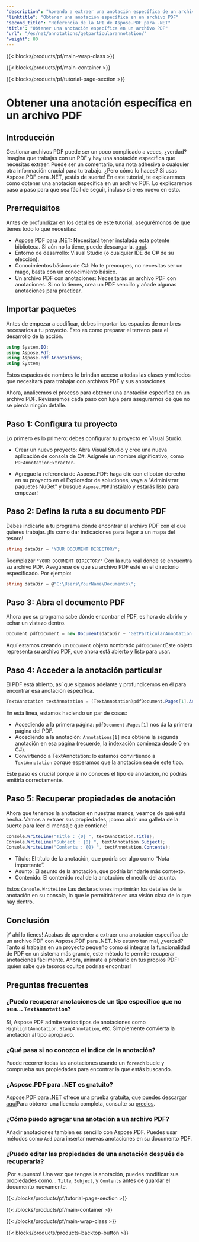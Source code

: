 ```yaml
---
"description": "Aprenda a extraer una anotación específica de un archivo PDF con Aspose.PDF para .NET en este tutorial detallado de 2000 palabras. Ideal para desarrolladores."
"linktitle": "Obtener una anotación específica en un archivo PDF"
"second_title": "Referencia de la API de Aspose.PDF para .NET"
"title": "Obtener una anotación específica en un archivo PDF"
"url": "/es/net/annotations/getparticularannotation/"
"weight": 80
---
```


{{< blocks/products/pf/main-wrap-class >}}

{{< blocks/products/pf/main-container >}}

{{< blocks/products/pf/tutorial-page-section >}}

# Obtener una anotación específica en un archivo PDF

## Introducción

Gestionar archivos PDF puede ser un poco complicado a veces, ¿verdad? Imagina que trabajas con un PDF y hay una anotación específica que necesitas extraer. Puede ser un comentario, una nota adhesiva o cualquier otra información crucial para tu trabajo. ¿Pero cómo lo haces? Si usas Aspose.PDF para .NET, ¡estás de suerte! En este tutorial, te explicaremos cómo obtener una anotación específica en un archivo PDF. Lo explicaremos paso a paso para que sea fácil de seguir, incluso si eres nuevo en esto.

## Prerrequisitos

Antes de profundizar en los detalles de este tutorial, asegurémonos de que tienes todo lo que necesitas:

- Aspose.PDF para .NET: Necesitará tener instalada esta potente biblioteca. Si aún no la tiene, puede descargarla. [aquí](https://releases.aspose.com/pdf/net/).
- Entorno de desarrollo: Visual Studio (o cualquier IDE de C# de su elección).
- Conocimientos básicos de C#: No te preocupes, no necesitas ser un mago, basta con un conocimiento básico.
- Un archivo PDF con anotaciones: Necesitarás un archivo PDF con anotaciones. Si no lo tienes, crea un PDF sencillo y añade algunas anotaciones para practicar.

## Importar paquetes

Antes de empezar a codificar, debes importar los espacios de nombres necesarios a tu proyecto. Esto es como preparar el terreno para el desarrollo de la acción.

```csharp
using System.IO;
using Aspose.Pdf;
using Aspose.Pdf.Annotations;
using System;
```

Estos espacios de nombres le brindan acceso a todas las clases y métodos que necesitará para trabajar con archivos PDF y sus anotaciones.

Ahora, analicemos el proceso para obtener una anotación específica en un archivo PDF. Revisaremos cada paso con lupa para asegurarnos de que no se pierda ningún detalle.

## Paso 1: Configura tu proyecto

Lo primero es lo primero: debes configurar tu proyecto en Visual Studio. 

- Crear un nuevo proyecto: Abra Visual Studio y cree una nueva aplicación de consola de C#. Asígnele un nombre significativo, como `PDFAnnotationExtractor`.
  
- Agregue la referencia de Aspose.PDF: haga clic con el botón derecho en su proyecto en el Explorador de soluciones, vaya a "Administrar paquetes NuGet" y busque `Aspose.PDF`¡Instálalo y estarás listo para empezar!

## Paso 2: Defina la ruta a su documento PDF

Debes indicarle a tu programa dónde encontrar el archivo PDF con el que quieres trabajar. ¡Es como dar indicaciones para llegar a un mapa del tesoro!

```csharp
string dataDir = "YOUR DOCUMENT DIRECTORY";
```

Reemplazar `"YOUR DOCUMENT DIRECTORY"` Con la ruta real donde se encuentra su archivo PDF. Asegúrese de que su archivo PDF esté en el directorio especificado. Por ejemplo:

```csharp
string dataDir = @"C:\Users\YourName\Documents\";
```

## Paso 3: Abra el documento PDF

Ahora que su programa sabe dónde encontrar el PDF, es hora de abrirlo y echar un vistazo dentro.

```csharp
Document pdfDocument = new Document(dataDir + "GetParticularAnnotation.pdf");
```

Aquí estamos creando un `Document` objeto nombrado `pdfDocument`Este objeto representa su archivo PDF, que ahora está abierto y listo para usar.

## Paso 4: Acceder a la anotación particular

El PDF está abierto, así que sigamos adelante y profundicemos en él para encontrar esa anotación específica.

```csharp
TextAnnotation textAnnotation = (TextAnnotation)pdfDocument.Pages[1].Annotations[1];
```

En esta línea, estamos haciendo un par de cosas:
- Accediendo a la primera página: `pdfDocument.Pages[1]` nos da la primera página del PDF.
- Accediendo a la anotación: `Annotations[1]` nos obtiene la segunda anotación en esa página (recuerde, la indexación comienza desde 0 en C#).
- Convirtiendo a TextAnnotation: lo estamos convirtiendo a `TextAnnotation` porque esperamos que la anotación sea de este tipo.

Este paso es crucial porque si no conoces el tipo de anotación, no podrás emitirla correctamente.

## Paso 5: Recuperar propiedades de anotación

Ahora que tenemos la anotación en nuestras manos, veamos de qué está hecha. Vamos a extraer sus propiedades, ¡como abrir una galleta de la suerte para leer el mensaje que contiene!

```csharp
Console.WriteLine("Title : {0} ", textAnnotation.Title);
Console.WriteLine("Subject : {0} ", textAnnotation.Subject);
Console.WriteLine("Contents : {0} ", textAnnotation.Contents);
```

- Título: El título de la anotación, que podría ser algo como “Nota importante”.
- Asunto: El asunto de la anotación, que podría brindarle más contexto.
- Contenido: El contenido real de la anotación: el meollo del asunto.

Estos `Console.WriteLine` Las declaraciones imprimirán los detalles de la anotación en su consola, lo que le permitirá tener una visión clara de lo que hay dentro.

## Conclusión

¡Y ahí lo tienes! Acabas de aprender a extraer una anotación específica de un archivo PDF con Aspose.PDF para .NET. No estuvo tan mal, ¿verdad? Tanto si trabajas en un proyecto pequeño como si integras la funcionalidad de PDF en un sistema más grande, este método te permite recuperar anotaciones fácilmente. Ahora, anímate a probarlo en tus propios PDF: ¡quién sabe qué tesoros ocultos podrías encontrar!

## Preguntas frecuentes

### ¿Puedo recuperar anotaciones de un tipo específico que no sea... `TextAnnotation`?  
Sí, Aspose.PDF admite varios tipos de anotaciones como `HighlightAnnotation`, `StampAnnotation`, etc. Simplemente convierta la anotación al tipo apropiado.

### ¿Qué pasa si no conozco el índice de la anotación?  
Puede recorrer todas las anotaciones usando un `foreach` bucle y comprueba sus propiedades para encontrar la que estás buscando.

### ¿Aspose.PDF para .NET es gratuito?  
Aspose.PDF para .NET ofrece una prueba gratuita, que puedes descargar [aquí](https://releases.aspose.com/)Para obtener una licencia completa, consulte su [precios](https://purchase.aspose.com/buy).

### ¿Cómo puedo agregar una anotación a un archivo PDF?  
Añadir anotaciones también es sencillo con Aspose.PDF. Puedes usar métodos como `Add` para insertar nuevas anotaciones en su documento PDF.

### ¿Puedo editar las propiedades de una anotación después de recuperarla?  
¡Por supuesto! Una vez que tengas la anotación, puedes modificar sus propiedades como... `Title`, `Subject`, y `Contents` antes de guardar el documento nuevamente.

{{< /blocks/products/pf/tutorial-page-section >}}

{{< /blocks/products/pf/main-container >}}

{{< /blocks/products/pf/main-wrap-class >}}

{{< blocks/products/products-backtop-button >}}